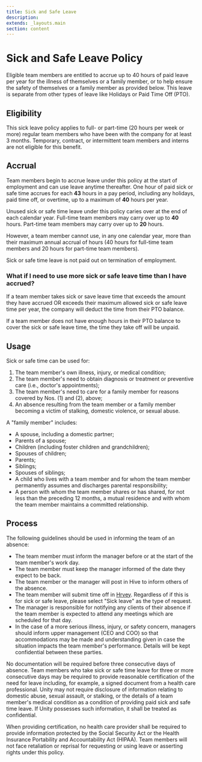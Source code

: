 ```yaml
---
title: Sick and Safe Leave
description:
extends: _layouts.main
section: content
---
```


# Sick and Safe Leave Policy

Eligible team members are entitled to accrue up to 40 hours of paid leave per year for the illness of themselves or a family member, or to help ensure the safety of themselves or a family member as provided below. This leave is separate from other types of leave like Holidays or Paid Time Off (PTO).

## Eligibility

This sick leave policy applies to full- or part-time (20 hours per week or more) regular team members who have been with the company for at least 3 months. Temporary, contract, or intermittent team members and interns are not eligible for this benefit.

## Accrual

Team members begin to accrue leave under this policy at the start of employment and can use leave anytime thereafter. One hour of paid sick or safe time accrues for each __43__ hours in a pay period, including any holidays, paid time off, or overtime, up to a maximum of __40__ hours per year.

Unused sick or safe time leave under this policy caries over at the end of each calendar year. Full-time team members may carry over up to __40__ hours. Part-time team members may carry over up to __20__ hours.

However, a team member cannot use, in any one calendar year, more than their maximum annual accrual of hours (40 hours for full-time team members and 20 hours for part-time team members).

Sick or safe time leave is not paid out on termination of employment.

### What if I need to use more sick or safe leave time than I have accrued?

If a team member takes sick or save leave time that exceeds the amount they have accrued OR exceeds their maximum allowed sick or safe leave time per year, the company will deduct the time from their PTO balance.

If a team member does not have enough hours in their PTO balance to cover the sick or safe leave time, the time they take off will be unpaid.

## Usage

Sick or safe time can be used for:

1. The team member's own illness, injury, or medical condition;
2. The team member's need to obtain diagnosis or treatment or preventive care (i.e., doctor's appointments);
3. The team member's need to care for a family member for reasons covered by Nos. (1) and (2), above;
4. An absence resulting from the team member or a family member becoming a victim of stalking, domestic violence, or sexual abuse.

A "family member" includes:

- A spouse, including a domestic partner;
- Parents of a spouse;
- Children (including foster children and grandchildren);
- Spouses of children;
- Parents;
- Siblings;
- Spouses of siblings;
- A child who lives with a team member and for whom the team member permanently assumes and discharges parental responsibility;
- A person with whom the team member shares or has shared, for not less than the preceding 12 months, a mutual residence and with whom the team member maintains a committed relationship.

## Process

The following guidelines should be used in informing the team of an absence:

- The team member must inform the manager before or at the start of the team member's work day.
- The team member must keep the manager informed of the date they expect to be back.
- The team member or the manager will post in Hive to inform others of the absence.
- The team member will submit time off in [Hrvey](https://www.hrvey.com/dashboard). Regardless of if this is for sick or safe leave, please select "Sick leave" as the type of request.
- The manager is responsible for notifying any clients of their absence if the team member is expected to attend any meetings which are scheduled for that day.
- In the case of a more serious illness, injury, or safety concern, managers should inform upper management (CEO and COO) so that accommodations may be made and understanding given in case the situation impacts the team member's performance. Details will be kept confidential between these parties.

No documentation will be required before three consecutive days of absence. Team members who take sick or safe time leave for three or more consecutive days may be required to provide reasonable certification of the need for leave including, for example, a signed document from a health care professional. Unity may not require disclosure of information relating to domestic abuse, sexual assault, or stalking, or the details of a team member's medical condition as a condition of providing paid sick and safe time leave. If Unity possesses such information, it shall be treated as confidential.

When providing certification, no health care provider shall be required to provide information protected by the Social Security Act or the Health Insurance Portability and Accountability Act (HIPAA). Team members will not face retaliation or reprisal for requesting or using leave or asserting rights under this policy.
